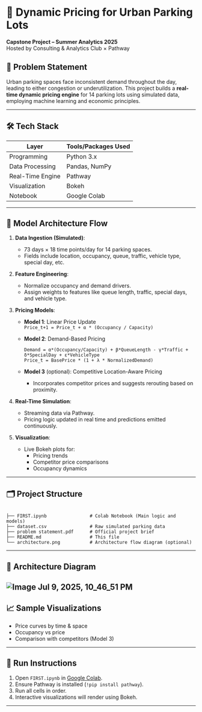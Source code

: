 # 🚗 Dynamic Pricing for Urban Parking Lots

**Capstone Project – Summer Analytics 2025**  
Hosted by Consulting & Analytics Club × Pathway

## 📌 Problem Statement

Urban parking spaces face inconsistent demand throughout the day, leading to either congestion or underutilization. This project builds a **real-time dynamic pricing engine** for 14 parking lots using simulated data, employing machine learning and economic principles.

---

## 🛠️ Tech Stack

| Layer            | Tools/Packages Used           |
|------------------|-------------------------------|
| Programming      | Python 3.x                    |
| Data Processing  | Pandas, NumPy                 |
| Real-Time Engine | Pathway                       |
| Visualization    | Bokeh                         |
| Notebook         | Google Colab                  |

---

## 🧠 Model Architecture Flow

1. **Data Ingestion (Simulated)**:
    - 73 days × 18 time points/day for 14 parking spaces.
    - Fields include location, occupancy, queue, traffic, vehicle type, special day, etc.

2. **Feature Engineering**:
    - Normalize occupancy and demand drivers.
    - Assign weights to features like queue length, traffic, special days, and vehicle type.

3. **Pricing Models**:
    - **Model 1**: Linear Price Update  
      `Price_t+1 = Price_t + α * (Occupancy / Capacity)`

    - **Model 2**: Demand-Based Pricing  
      ```
      Demand = α*(Occupancy/Capacity) + β*QueueLength - γ*Traffic + δ*SpecialDay + ε*VehicleType
      Price_t = BasePrice * (1 + λ * NormalizedDemand)
      ```

    - **Model 3** (optional): Competitive Location-Aware Pricing  
      - Incorporates competitor prices and suggests rerouting based on proximity.

4. **Real-Time Simulation**:
    - Streaming data via Pathway.
    - Pricing logic updated in real time and predictions emitted continuously.

5. **Visualization**:
    - Live Bokeh plots for:
        - Pricing trends
        - Competitor price comparisons
        - Occupancy dynamics

---

## 🗂️ Project Structure

```

├── FIRST.ipynb                # Colab Notebook (Main logic and models)
├── dataset.csv                # Raw simulated parking data
├── problem statement.pdf      # Official project brief
├── README.md                  # This file
└── architecture.png           # Architecture flow diagram (optional)
```

---

## 🧭 Architecture Diagram
![Image Jul 9, 2025, 10_46_51 PM](https://github.com/user-attachments/assets/f49563e2-79dc-4524-93fe-bceee3956005)
---

## 📈 Sample Visualizations

- Price curves by time & space
- Occupancy vs price
- Comparison with competitors (Model 3)

---


## 🚀 Run Instructions

1. Open `FIRST.ipynb` in [Google Colab](https://colab.research.google.com).
2. Ensure Pathway is installed (`!pip install pathway`).
3. Run all cells in order.
4. Interactive visualizations will render using Bokeh.

---
